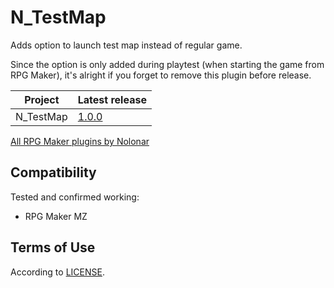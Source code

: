 # N_TestMap
Adds option to launch test map instead of regular game.

Since the option is only added during playtest (when starting the game from RPG Maker), it's alright if you forget to remove this plugin before release.

| Project   | Latest release   |
| --------- | ---------------- |
| N_TestMap | [1.0.0][release] |

[All RPG Maker plugins by Nolonar][hub]

## Compatibility
Tested and confirmed working:
- RPG Maker MZ

## Terms of Use
According to [LICENSE](LICENSE).

  [hub]: https://github.com/Nolonar/RM_Plugins
  [release]: https://github.com/Nolonar/RM_Plugins-TestMap/releases/latest/download/N_TestMap.js
